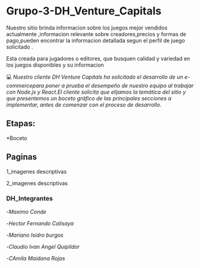 # **Grupo-3-DH_Venture_Capitals**

Nuestro sitio brinda informacion sobre los juegos mejor vendidos actualmente ,informacion relevante sobre creadores,precios y formas de pago,pueden encontrar la informacion detallada segun el perfil de juego solicitado .

  Esta creada para jugadores o editores, que busquen calidad y variedad en los juegos disponibles y su informacion

💻 
_Nuestro cliente DH Venture Capitals ha solicitado el desarrollo de un e-commercepara poner a prueba el desempeño de nuestro equipo al trabajar con Node.js y React.El cliente solicita que elijamos la temática del sitio
y que presentemos un boceto gráfico de las principales secciones a implementar, antes de comenzar con el proceso de desarrollo._


## **Etapas:**

*Boceto

## **Paginas**

1_imagenes descriptivas

2_imagenes descriptivas


### **DH_Integrantes** 

-*Maximo Conde* 

-*Hector Fernando Calisaya* 

-*Mariano Isidro burgos* 

-*Claudio Ivan Angel Quipildor*

-*CAmila Maidana Rojas*

